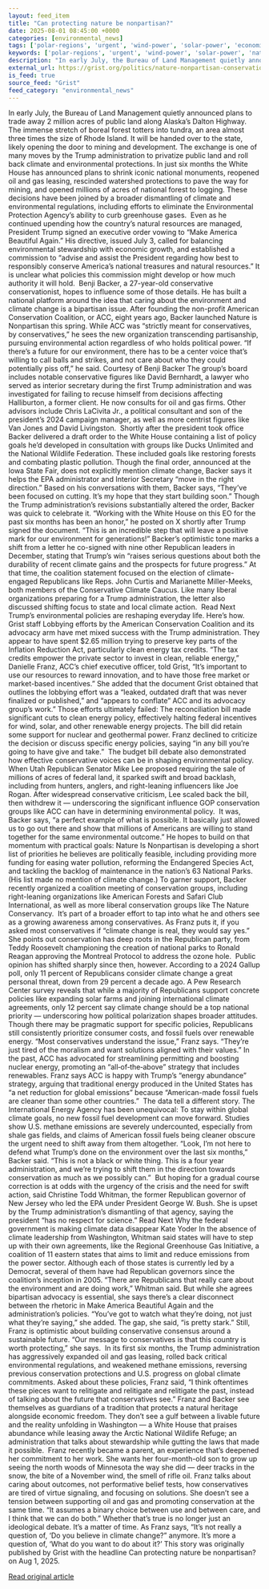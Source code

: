```yaml
---
layout: feed_item
title: "Can protecting nature be nonpartisan?"
date: 2025-08-01 08:45:00 +0000
categories: [environmental_news]
tags: ['polar-regions', 'urgent', 'wind-power', 'solar-power', 'economic-impacts', 'climate-costs', 'arctic', 'renewable-energy', 'year-2024', 'clean-energy']
keywords: ['polar-regions', 'urgent', 'wind-power', 'solar-power', 'nature', 'economic-impacts', 'nonpartisan', 'protecting']
description: "In early July, the Bureau of Land Management quietly announced plans to trade away 2 million acres of public land along Alaska’s Dalton Highway"
external_url: https://grist.org/politics/nature-nonpartisan-conservation-make-america-beautifaul-again/
is_feed: true
source_feed: "Grist"
feed_category: "environmental_news"
---
```


In early July, the Bureau of Land Management quietly announced plans to trade away 2 million acres of public land along Alaska’s Dalton Highway. The immense stretch of boreal forest totters into tundra, an area almost three times the size of Rhode Island. It will be handed over to the state, likely opening the door to mining and development. The exchange is one of many moves by the Trump administration to privatize public land and roll back climate and environmental protections. In just six months the White House has announced plans to shrink iconic national monuments, reopened oil and gas leasing, rescinded watershed protections to pave the way for mining, and opened millions of acres of national forest to logging. These decisions have been joined by a broader dismantling of climate and environmental regulations, including efforts to eliminate the Environmental Protection Agency’s ability to curb greenhouse gases.&nbsp; Even as he continued upending how the country’s natural resources are managed, President Trump signed an executive order vowing to “Make America Beautiful Again.” His directive, issued July 3, called for balancing environmental stewardship with economic growth, and established a commission to &#8220;advise and assist the President regarding how best to responsibly conserve America&#8217;s national treasures and natural resources.&#8221; It is unclear what policies this commission might develop or how much authority it will hold.&nbsp; Benji Backer, a 27-year-old conservative conservationist, hopes to influence some of those details. He has built a national platform around the idea that caring about the environment and climate change is a bipartisan issue. After founding the non-profit American Conservation Coalition, or ACC, eight years ago, Backer launched Nature is Nonpartisan this spring. While ACC was “strictly meant for conservatives, by conservatives,” he sees the new organization transcending partisanship, pursuing environmental action regardless of who holds political power. “If there’s a future for our environment, there has to be a center voice that’s willing to call balls and strikes, and not care about who they could potentially piss off,” he said. Courtesy of Benji Backer The group’s board includes notable conservative figures like David Bernhardt, a lawyer who served as interior secretary during the first Trump administration and was investigated for failing to recuse himself from decisions affecting Halliburton, a former client. He now consults for oil and gas firms. Other advisors include Chris LaCivita Jr., a political consultant and son of the president’s 2024 campaign manager, as well as more centrist figures like Van Jones and David Livingston.&nbsp; Shortly after the president took office Backer delivered a draft order to the White House containing a list of policy goals he’d developed in consultation with groups like Ducks Unlimited and the National Wildlife Federation. These included goals like restoring forests and combating plastic pollution. Though the final order, announced at the Iowa State Fair, does not explicitly mention climate change, Backer says it helps the EPA administrator and Interior Secretary “move in the right direction.” Based on his conversations with them, Backer says, “They’ve been focused on cutting. It’s my hope that they start building soon.” Though the Trump administration’s revisions substantially altered the order, Backer was quick to celebrate it. “Working with the White House on this EO for the past six months has been an honor,” he posted on X shortly after Trump signed the document. “This is an incredible step that will leave a positive mark for our environment for generations!” Backer&#8217;s optimistic tone marks a shift from a letter he co-signed with nine other Republican leaders in December, stating that Trump’s win “raises serious questions about both the durability of recent climate gains and the prospects for future progress.” At that time, the coalition statement focused on the election of climate-engaged Republicans like Reps. John Curtis and Marianette Miller-Meeks, both members of the Conservative Climate Caucus. Like many liberal organizations preparing for a Trump administration, the letter also discussed shifting focus to state and local climate action.&nbsp; Read Next Trump&#8217;s environmental policies are reshaping everyday life. Here&#8217;s how. Grist staff Lobbying efforts by the American Conservation Coalition and its advocacy arm have met mixed success with the Trump administration. They appear to have spent $2.65 million trying to preserve key parts of the Inflation Reduction Act, particularly clean energy tax credits. “The tax credits empower the private sector to invest in clean, reliable energy,” Danielle Franz, ACC’s chief executive officer, told Grist, “It&#8217;s important to use our resources to reward innovation, and to have those free market or market-based incentives.” She added that the document Grist obtained that outlines the lobbying effort was a “leaked, outdated draft that was never finalized or published,” and “appears to conflate” ACC and its advocacy group’s work.” Those efforts ultimately failed: The reconciliation bill made significant cuts to clean energy policy, effectively halting federal incentives for wind, solar, and other renewable energy projects. The bill did retain some support for nuclear and geothermal power. Franz declined to criticize the decision or discuss specific energy policies, saying “in any bill you&#8217;re going to have give and take.”&nbsp; The budget bill debate also demonstrated how effective conservative voices can be in shaping environmental policy. When Utah Republican Senator Mike Lee proposed requiring the sale of millions of acres of federal land, it sparked swift and broad backlash, including from hunters, anglers, and right-leaning influencers like Joe Rogan. After widespread conservative criticism, Lee scaled back the bill, then withdrew it — underscoring the significant influence GOP conservation groups like ACC can have in determining environmental policy.&nbsp; It was, Backer says, “a perfect example of what is possible. It basically just allowed us to go out there and show that millions of Americans are willing to stand together for the same environmental outcome.” He hopes to build on that momentum with practical goals: Nature Is Nonpartisan is developing a short list of priorities he believes are politically feasible, including providing more funding for easing water pollution, reforming the Endangered Species Act, and tackling the backlog of maintenance in the nation&#8217;s 63 National Parks. (His list made no mention of climate change.) To garner support, Backer recently organized a coalition meeting of conservation groups, including right-leaning organizations like American Forests and Safari Club International, as well as more liberal conservation groups like The Nature Conservancy.&nbsp; It&#8217;s part of a broader effort to tap into what he and others see as a growing awareness among conservatives. As Franz puts it, if you asked most conservatives if “climate change is real, they would say yes.” She points out conservation has deep roots in the Republican party, from Teddy Roosevelt championing the creation of national parks to Ronald Reagan approving the Montreal Protocol to address the ozone hole.&nbsp; Public opinion has shifted sharply since then, however. According to a 2024 Gallup poll, only 11 percent of Republicans consider climate change a great personal threat, down from 29 percent a decade ago. A Pew Research Center survey reveals that while a majority of Republicans support concrete policies like expanding solar farms and joining international climate agreements, only 12 percent say climate change should be a top national priority — underscoring how political polarization shapes broader attitudes. Though there may be pragmatic support for specific policies, Republicans still consistently prioritize consumer costs, and fossil fuels over renewable energy. “Most conservatives understand the issue,” Franz says. “They’re just tired of the moralism and want solutions aligned with their values.” In the past, ACC has advocated for streamlining permitting and boosting nuclear energy, promoting an “all‑of‑the‑above” strategy that includes renewables. Franz says ACC is happy with Trump’s “energy abundance” strategy, arguing that traditional energy produced in the United States has “a net reduction for global emissions” because “American-made fossil fuels are cleaner than some other countries.”&nbsp; The data tell a different story. The International Energy Agency has been unequivocal: To stay within global climate goals, no new fossil fuel development can move forward. Studies show U.S. methane emissions are severely undercounted, especially from shale gas fields, and claims of American fossil fuels being cleaner obscure the urgent need to shift away from them altogether. “Look, I&#8217;m not here to defend what Trump&#8217;s done on the environment over the last six months,” Backer said. “This is not a black or white thing. This is a four year administration, and we&#8217;re trying to shift them in the direction towards conservation as much as we possibly can.”&nbsp; But hoping for a gradual course correction is at odds with the urgency of the crisis and the need for swift action, said Christine Todd Whitman, the former Republican governor of New Jersey who led the EPA under President George W. Bush. She is upset by the Trump administration’s dismantling of that agency, saying the president “has no respect for science.” Read Next Why the federal government is making climate data disappear Kate Yoder In the absence of climate leadership from Washington, Whitman said states will have to step up with their own agreements, like the Regional Greenhouse Gas Initiative, a coalition of 11 eastern states that aims to limit and reduce emissions from the power sector. Although each of those states is currently led by a Democrat, several of them have had Republican governors since the coalition’s inception in 2005. “There are Republicans that really care about the environment and are doing work,” Whitman said. But while she agrees bipartisan advocacy is essential, she says there’s a clear disconnect between the rhetoric in Make America Beautiful Again and the administration’s policies. “You’ve got to watch what they&#8217;re doing, not just what they&#8217;re saying,” she added. The gap, she said, “is pretty stark.” Still, Franz is optimistic about building conservative consensus around a sustainable future. “Our message to conservatives is that this country is worth protecting,” she says.&nbsp; In its first six months, the Trump administration has aggressively expanded oil and gas leasing, rolled back critical environmental regulations, and weakened methane emissions, reversing previous conservation protections and U.S. progress on global climate commitments. Asked about these policies, Franz said, “I think oftentimes these pieces want to relitigate and relitigate and relitigate the past, instead of talking about the future that conservatives see.” Franz and Backer see themselves as guardians of a tradition that protects a natural heritage alongside economic freedom. They don’t see a gulf between a livable future and the reality unfolding in Washington — a White House that praises abundance while leasing away the Arctic National Wildlife Refuge; an administration that talks about stewardship while gutting the laws that made it possible.&nbsp; Franz recently became a parent, an experience that’s deepened her commitment to her work. She wants her four-month-old son to grow up seeing the north woods of Minnesota the way she did — deer tracks in the snow, the bite of a November wind, the smell of rifle oil. Franz talks about caring about outcomes, not performative belief tests, how conservatives are tired of virtue signaling, and focusing on solutions. She doesn’t see a tension between supporting oil and gas and promoting conservation at the same time. “It assumes a binary choice between use and between care, and I think that we can do both.” Whether that’s true is no longer just an ideological debate. It’s a matter of time. As Franz says, “It&#8217;s not really a question of, ‘Do you believe in climate change?” anymore. It&#8217;s more a question of, ‘What do you want to do about it?’ This story was originally published by Grist with the headline Can protecting nature be nonpartisan? on Aug 1, 2025.

[Read original article](https://grist.org/politics/nature-nonpartisan-conservation-make-america-beautifaul-again/)
